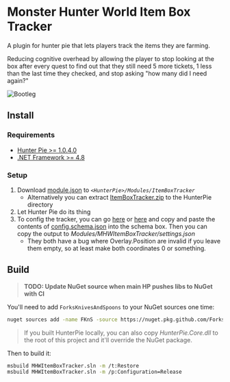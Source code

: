 # Monster Hunter World Item Box Tracker

A plugin for hunter pie that lets players track the items they are farming.

Reducing cognitive overhead by allowing the player to stop looking at the box after every quest to find out that they still need 5 more tickets, 1 less than the last time they checked, and stop asking "how many did I need again?"

![Bootleg](https://user-images.githubusercontent.com/5027713/103073631-f05cf680-4595-11eb-9fd8-47546db63873.png)

## Install

### Requirements

- [Hunter Pie >= 1.0.4.0](https://github.com/Haato3o/HunterPie)
- [.NET Framework >= 4.8](https://dotnet.microsoft.com/download/dotnet-framework/net48)

### Setup

1. Download [module.json](https://github.com/SupaStuff/MHWItemBoxTracker/releases/latest/download/module.json) to _`<HunterPie>/Modules/ItemBoxTracker`_
   - Alternatively you can extract [ItemBoxTracker.zip](https://github.com/SupaStuff/MHWItemBoxTracker/releases/latest/download/ItemBoxTracker.zip) to the HunterPie directory
2. Let Hunter Pie do its thing
3. To config the tracker, you can go [here](https://json-editor.github.io/json-editor/) or [here](https://rjsf-team.github.io/react-jsonschema-form/) and copy and paste the contents of [config.schema.json](https://github.com/SupaStuff/MHWItemBoxTracker/releases/latest/download/config.schema.json) into the schema box. Then you can copy the output to _Modules/MHWItemBoxTracker/settings.json_
   - They both have a bug where Overlay.Position are invalid if you leave them empty, so at least make both coordinates 0 or something.

## Build

> **TODO: Update NuGet source when main HP pushes libs to NuGet with CI**

You'll need to add `ForksKnivesAndSpoons` to your NuGet sources one time:

```bash
nuget sources add -name FKnS -source https://nuget.pkg.github.com/ForksKnivesAndSpoons/index.json -UserName $GITHUB_USERNAME -Password $GITHUB_PASSWORD
```

> If you built HunterPie locally, you can also copy _HunterPie.Core.dll_ to the root of this project and it'll override the NuGet package.

Then to build it:

```bash
msbuild MHWItemBoxTracker.sln -m /t:Restore
msbuild MHWItemBoxTracker.sln -m /p:Configuration=Release
```
